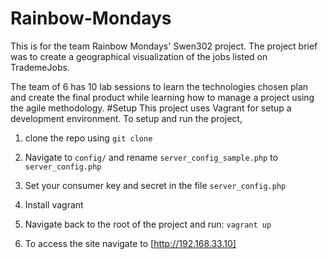 # Rainbow-Mondays
This is for the team Rainbow Mondays' Swen302 project. The project brief was to create a geographical visualization of the jobs listed on TrademeJobs.

The team of 6 has 10 lab sessions to learn the technologies chosen plan and create the final product while learning how to manage a project using the agile methodology.
#Setup
This project uses Vagrant for setup a development environment. To setup and run the project, 
1. clone the repo using ```git clone```

2. Navigate to `config/` and rename `server_config_sample.php` to `server_config.php`

3. Set your consumer key and secret in the file `server_config.php` 

4. Install vagrant

5. Navigate back to the root of the project and run:
```vagrant up```

6. To access the site navigate to [http://192.168.33.10]
